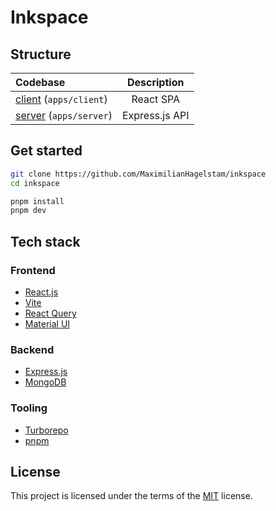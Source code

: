 # Inkspace

## Structure

| Codebase                                                                                        |  Description   |
| :---------------------------------------------------------------------------------------------- | :------------: |
| [client](https://github.com/MaximilianHagelstam/inkspace/tree/main/apps/client) (`apps/client`) |   React SPA    |
| [server](https://github.com/MaximilianHagelstam/inkspace/tree/main/apps/server) (`apps/server`) | Express.js API |

## Get started

```bash
git clone https://github.com/MaximilianHagelstam/inkspace
cd inkspace

pnpm install
pnpm dev
```

## Tech stack

### Frontend

- [React.js](https://reactjs.org/)
- [Vite](https://vitejs.dev/)
- [React Query](https://tanstack.com/query/)
- [Material UI](https://mui.com/)

### Backend

- [Express.js](https://expressjs.com/)
- [MongoDB](https://www.mongodb.com/)

### Tooling

- [Turborepo](https://turbo.build/repo)
- [pnpm](https://pnpm.io/)

## License

This project is licensed under the terms of the [MIT](https://choosealicense.com/licenses/mit/) license.
